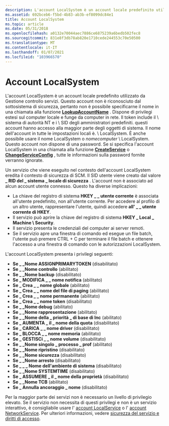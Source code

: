 ```yaml
---
description: L'account LocalSystem è un account locale predefinito utilizzato da Gestione controllo servizi.
ms.assetid: 692bceb6-f5bd-4b83-ab3b-ef8099dc84e1
title: Account LocalSystem
ms.topic: article
ms.date: 05/31/2018
ms.openlocfilehash: a0132e70044aec7886ce6875239a6bedb502fec8
ms.sourcegitcommit: 831e8f3db78ab820e1710cede244553c70e50500
ms.translationtype: MT
ms.contentlocale: it-IT
ms.lasthandoff: 01/07/2021
ms.locfileid: "103966570"
---
```

# <a name="localsystem-account"></a>Account LocalSystem

L'account LocalSystem è un account locale predefinito utilizzato da Gestione controllo servizi. Questo account non è riconosciuto dal sottosistema di sicurezza, pertanto non è possibile specificarne il nome in una chiamata alla funzione [**LookupAccountName**](/windows/desktop/api/winbase/nf-winbase-lookupaccountnamea) . Dispone di privilegi estesi sul computer locale e funge da computer in rete. Il token include il \\ sistema di autorità NT e i \\ SID degli amministratori predefiniti. questi account hanno accesso alla maggior parte degli oggetti di sistema. Il nome dell'account in tutte le impostazioni locali è. \\ LocalSystem. È anche possibile usare il nome LocalSystem o *nomecomputer* \\ LocalSystem. Questo account non dispone di una password. Se si specifica l'account LocalSystem in una chiamata alla funzione [**CreateService**](/windows/desktop/api/Winsvc/nf-winsvc-createservicea) o [**ChangeServiceConfig**](/windows/desktop/api/Winsvc/nf-winsvc-changeserviceconfiga) , tutte le informazioni sulla password fornite verranno ignorate.

Un servizio che viene eseguito nel contesto dell'account LocalSystem eredita il contesto di sicurezza di SCM. Il SID utente viene creato dal valore **\_ RID del \_ sistema \_ locale di sicurezza** . L'account non è associato ad alcun account utente connesso. Questo ha diverse implicazioni:

-   La chiave del registro di sistema **HKEY \_ \_ utente corrente** è associata all'utente predefinito, non all'utente corrente. Per accedere al profilo di un altro utente, rappresentare l'utente, quindi accedere **all' \_ \_ utente corrente di HKEY**.
-   Il servizio può aprire la chiave del registro di sistema **HKEY \_ Local \_ Machine \\ Security**.
-   Il servizio presenta le credenziali del computer ai server remoti.
-   Se il servizio apre una finestra di comando ed esegue un file batch, l'utente può premere CTRL + C per terminare il file batch e ottenere l'accesso a una finestra di comando con le autorizzazioni LocalSystem.

L'account LocalSystem presenta i privilegi seguenti:

-   **Se \_ \_Nome ASSIGNPRIMARYTOKEN** (disabilitato)
-   **Se \_ \_Nome controllo** (abilitato)
-   **Se \_ \_Nome backup** (disabilitato)
-   **Se \_ MODIFICA \_ \_ nome notifica** (abilitato)
-   **Se \_ Crea \_ \_ nome globale** (abilitato)
-   **Se \_ Crea \_ \_ nome del file di paging** (abilitato)
-   **Se \_ Crea \_ \_ nome permanente** (abilitato)
-   **Se \_ Crea \_ \_ nome token** (disabilitato)
-   **Se \_ \_Nome debug** (abilitato)
-   **Se \_ \_Nome rappresentazione** (abilitato)
-   **Se \_ \_Nome della \_ priorità \_ di base di Inc** (abilitato)
-   **Se \_ AUMENTA \_ il \_ nome della quota** (disabilitato)
-   **Se \_ CARICA \_ \_ nome driver** (disabilitato)
-   **Se \_ BLOCCA \_ \_ nome memoria** (abilitato)
-   **Se \_ GESTISCi \_ \_ nome volume** (disabilitato)
-   **Se \_ \_Nome singolo \_ processo \_ prof** (abilitato)
-   **Se \_ \_Nome ripristino** (disabilitato)
-   **Se \_ \_Nome sicurezza** (disabilitato)
-   **Se \_ \_Nome arresto** (disabilitato)
-   **Se \_ \_ \_ Nome dell'ambiente di sistema** (disabilitato)
-   **Se \_ \_Nome SYSTEMTIME** (disabilitato)
-   **Se \_ ASSUMERE \_ il \_ nome della proprietà** (disabilitato)
-   **Se \_ \_Nome TCB** (abilitato)
-   **Se \_ Annulla ancoraggio \_ nome** (disabilitato)

Per la maggior parte dei servizi non è necessario un livello di privilegio elevato. Se il servizio non necessita di questi privilegi e non è un servizio interattivo, è consigliabile usare l' [account LocalService](localservice-account.md) o l' [account NetworkService](networkservice-account.md). Per ulteriori informazioni, vedere [sicurezza del servizio e diritti di accesso](service-security-and-access-rights.md).

 

 

